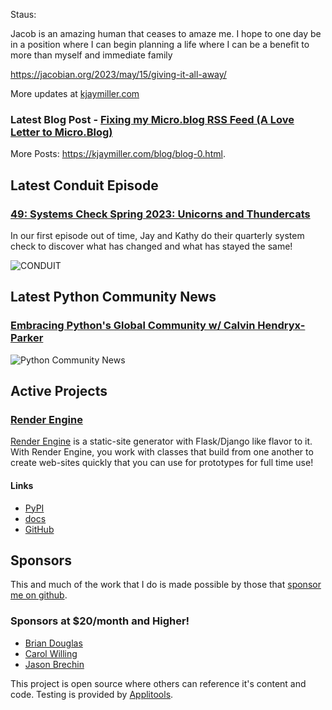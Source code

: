 Staus:
<p>Jacob is an amazing human that ceases to amaze me. I hope to one day be in a position where I can begin planning a life where I can be a benefit to more than myself and immediate family </p>

<p><a href="https://jacobian.org/2023/may/15/giving-it-all-away/">https://jacobian.org/2023/may/15/giving-it-all-away/</a></p>

More updates at [kjaymiller.com](https://kjaymiller.com/microblog/microblog-0)

### Latest Blog Post - [Fixing my Micro.blog RSS Feed (A Love Letter to Micro.Blog)](https://kjaymiller.com/blog/fixing-my-micro-blog-rss-feed-a-love-letter-to-micro-blog.html)

More Posts: <https://kjaymiller.com/blog/blog-0.html>.

## Latest Conduit Episode
### [49: Systems Check Spring 2023: Unicorns and Thundercats](http://relay.fm/conduit/49)
In our first episode out of time, Jay and Kathy do their quarterly system check to discover what has changed and what has stayed the same!

![CONDUIT](https://kjaymiller.s3-us-west-2.amazonaws.com/images/conduit_artwork.png)

## Latest Python Community News
### [Embracing Python's Global Community w/ Calvin Hendryx-Parker](https://share.transistor.fm/s/4e02abd4)
![Python Community News](https://kjaymiller.azureedge.net/media/PCN%20Logo%20V0.16.jpg)

## Active Projects

### [Render Engine]
[Render Engine] is a static-site generator with Flask/Django like flavor to it.
With Render Engine, you work with classes that build from one another to create
web-sites quickly that you can use for prototypes for full time use!

#### Links
- [PyPI](https://pypi.org/project/render-engine)
- [docs](https://render-engine.readthedocs.io)
- [GitHub](https://github.com/kjaymiller/render_engine)

## Sponsors
This and much of the work that I do is made possible by those that [sponsor me
on github](https://github.com/sponsors/kjaymiller).

### Sponsors at $20/month and Higher!
- [Brian Douglas](https://github.com/bdougie)
- [Carol Willing](https://github.com/willingc)
- [Jason Brechin](https://github.com/brechin)


This project is open source where others can reference it's content and code. Testing is provided by [Applitools](https://www.applitools.com/).


[Render Engine]: https://render-engine.readthedocs.io